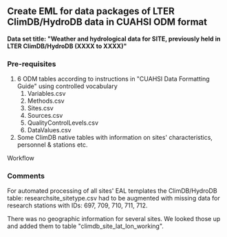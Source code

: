 <h2>Create EML for data packages of LTER ClimDB/HydroDB data in CUAHSI ODM format</h2>

<b>Data set title: "Weather and hydrological data for SITE, previously held in LTER ClimDB/HydroDB (XXXX to XXXX)"</b>

<h3>Pre-requisites</h3>

1. 6 ODM tables according to instructions in "CUAHSI Data Formatting Guide" using controlled vocabulary
                        <ol>
                        <li>Variables.csv</li>
                        <li>Methods.csv</li>
                        <li>Sites.csv</li>
                        <li>Sources.csv</li>
                        <li>QualityControlLevels.csv</li>
                        <li>DataValues.csv</li>
                        </ol>             
2. Some ClimDB native tables with information on sites' characteristics, personnel & stations etc.

Workflow


<h3>Comments</h3>

For automated processing of all sites' EAL templates the ClimDB/HydroDB table: researchsite_sitetype.csv had to be augmented with missing data for research stations with IDs: 697, 709, 710, 711, 712.

There was no geographic information for several sites. We looked those up and added them to table "climdb_site_lat_lon_working".
